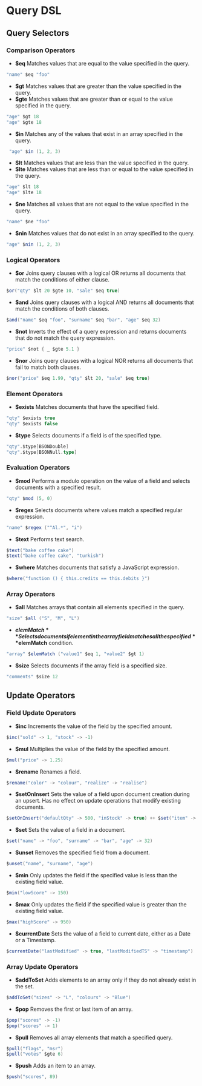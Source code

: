 # Query DSL

## Query Selectors

### Comparison Operators

* **$eq** Matches values that are equal to the value specified in the query.

```scala
"name" $eq "foo"
```

* **$gt** Matches values that are greater than the value specified in the query.
* **$gte** Matches values that are greater than or equal to the value specified in the query.

```scala
"age" $gt 18
"age" $gte 18
```

* **$in** Matches any of the values that exist in an array specified in the query.

```scala
 "age" $in (1, 2, 3)
```

* **$lt** Matches values that are less than the value specified in the query.
* **$lte** Matches values that are less than or equal to the value specified in the query.

```scala
"age" $lt 18
"age" $lte 18
```

* **$ne** Matches all values that are not equal to the value specified in the query.

```scala
"name" $ne "foo"
```

* **$nin** Matches values that do not exist in an array specified to the query.

```scala
"age" $nin (1, 2, 3)
```

### Logical Operators

* **$or** Joins query clauses with a logical OR returns all documents that match the conditions of either clause.

```scala
$or("qty" $lt 20 $gte 10, "sale" $eq true)
```

* **$and** Joins query clauses with a logical AND returns all documents that match the conditions of both clauses.

```scala
$and("name" $eq "foo", "surname" $eq "bar", "age" $eq 32)
```

* **$not** Inverts the effect of a query expression and returns documents that do not match the query expression.

```scala
"price" $not { _ $gte 5.1 }
```

* **$nor** Joins query clauses with a logical NOR returns all documents that fail to match both clauses.

```scala
$nor("price" $eq 1.99, "qty" $lt 20, "sale" $eq true)
```

### Element Operators

* **$exists** Matches documents that have the specified field.

```scala
"qty" $exists true
"qty" $exists false
```

* **$type** Selects documents if a field is of the specified type.

```scala
"qty".$type[BSONDouble]
"qty".$type[BSONNull.type]
```

### Evaluation Operators

* **$mod** Performs a modulo operation on the value of a field and selects documents with a specified result.

```scala
"qty" $mod (5, 0)
```

* **$regex** Selects documents where values match a specified regular expression.

```scala
"name" $regex ("^Al.*", "i")
```

* **$text** Performs text search.

```scala
$text("bake coffee cake")
$text("bake coffee cake", "turkish")
```

* **$where** Matches documents that satisfy a JavaScript expression.

```scala
$where("function () { this.credits == this.debits }")
```

### Array Operators

* **$all** Matches arrays that contain all elements specified in the query.

```scala
"size" $all ("S", "M", "L")
```

* **$elemMatch** Selects documents if element in the array field matches all the specified **$elemMatch** condition.

```scala
"array" $elemMatch ("value1" $eq 1, "value2" $gt 1)
```

* **$size** Selects documents if the array field is a specified size.

```scala
"comments" $size 12
```

## Update Operators

### Field Update Operators

* **$inc** Increments the value of the field by the specified amount.

```scala
$inc("sold" -> 1, "stock" -> -1)
```

* **$mul** Multiplies the value of the field by the specified amount.

```scala
$mul("price" -> 1.25)
```

* **$rename** Renames a field.

```scala
$rename("color" -> "colour", "realize" -> "realise")
```

* **$setOnInsert** Sets the value of a field upon document creation during an upsert. Has no effect on update operations that modify existing documents.

```scala
$setOnInsert("defaultQty" -> 500, "inStock" -> true) ++ $set("item" -> "apple")
```

* **$set** Sets the value of a field in a document.

```scala
$set("name" -> "foo", "surname" -> "bar", "age" -> 32)
```

* **$unset** Removes the specified field from a document.

```scala
$unset("name", "surname", "age")
```

* **$min** Only updates the field if the specified value is less than the existing field value.

```scala
$min("lowScore" -> 150)
```

* **$max** Only updates the field if the specified value is greater than the existing field value.

```scala
$max("highScore" -> 950)
```

* **$currentDate** Sets the value of a field to current date, either as a Date or a Timestamp.

```scala
$currentDate("lastModified" -> true, "lastModifiedTS" -> "timestamp")
```

### Array Update Operators

* **$addToSet** Adds elements to an array only if they do not already exist in the set.

```scala
$addToSet("sizes" -> "L", "colours" -> "Blue")
```

* **$pop** Removes the first or last item of an array.

```scala
$pop("scores" -> -1)
$pop("scores" -> 1)
```

* **$pull** Removes all array elements that match a specified query.

```scala
$pull("flags", "msr")
$pull("votes" $gte 6)
```

* **$push** Adds an item to an array.

```scala
$push("scores", 89)
```

